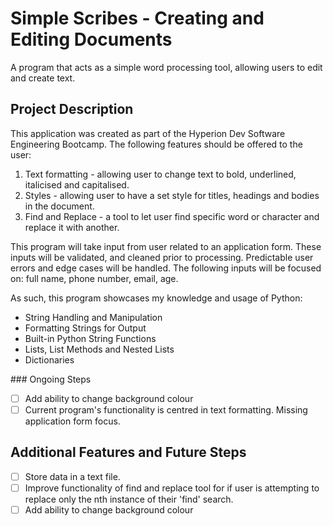 # Simple Scribes - Creating and Editing Documents
A program that acts as a simple word processing tool, allowing users to edit and create text.

## Project Description
This application was created as part of the Hyperion Dev Software Engineering Bootcamp. The following features should be offered to the user:
1. Text formatting - allowing user to change text to bold, underlined, italicised and capitalised.
2. Styles - allowing user to have a set style for titles, headings and bodies in the document. 
3. Find and Replace - a tool to let user find specific word or character and replace it with another.

This program will take input from user related to an application form. These inputs will be validated, and cleaned prior to processing. Predictable user errors and edge cases will be handled. The following inputs will be focused on: full name, phone number, email, age.

As such, this program showcases my knowledge and usage of Python:
- String Handling and Manipulation
- Formatting Strings for Output
- Built-in Python String Functions
- Lists, List Methods and Nested Lists
- Dictionaries

### Ongoing Steps
- [ ] Add ability to change background colour
- [ ] Current program's functionality is centred in text formatting. Missing application form focus.

## Additional Features and Future Steps
- [ ] Store data in a text file.
- [ ] Improve functionality of find and replace tool for if user is attempting to replace only the nth instance of their 'find' search.
- [ ] Add ability to change background colour